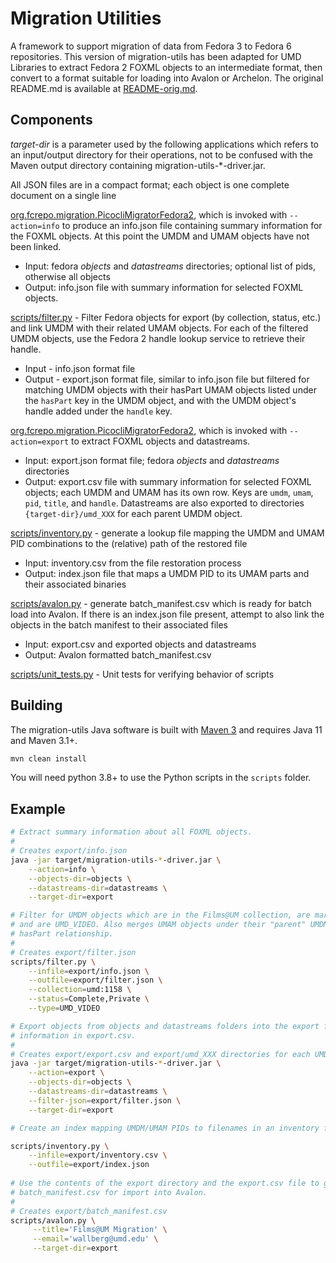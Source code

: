 # Migration Utilities 

A framework to support migration of data from Fedora 3 to Fedora 6 repositories. This version of
migration-utils has been adapted for UMD Libraries to extract Fedora 2 FOXML objects to an
intermediate format, then convert to a format suitable for loading into Avalon or Archelon. The
original README.md is available at [README-orig.md](README-orig.md).

## Components

*target-dir* is a parameter used by the following applications which refers to
an input/output directory for their operations, not to be confused with the
Maven output directory containing migration-utils-*-driver.jar.

All JSON files are in a compact format; each object is one complete document on
a single line

[org.fcrepo.migration.PicocliMigratorFedora2](src/main/java/org/fcrepo/migration/PicocliMigratorFedora2.java),
which is invoked with `--action=info` to produce an info.json file containing
summary information for the FOXML objects. At this point the UMDM and UMAM
objects have not been linked.

* Input: fedora *objects* and *datastreams* directories; optional list of pids,
  otherwise all objects
* Output: info.json file with summary information for selected FOXML objects.

[scripts/filter.py](scripts/filter.py) - Filter Fedora objects for export (by
collection, status, etc.) and link UMDM with their related UMAM objects. For 
each of the filtered UMDM objects, use the Fedora 2 handle lookup service to 
retrieve their handle.

* Input - info.json format file
* Output - export.json format file, similar to info.json file but filtered for
  matching UMDM objects with their hasPart UMAM objects listed under the 
  `hasPart` key in the UMDM object, and with the UMDM object's handle added 
  under the `handle` key.

[org.fcrepo.migration.PicocliMigratorFedora2](src/main/java/org/fcrepo/migration/PicocliMigratorFedora2.java),
which is invoked with `--action=export` to extract FOXML objects and datastreams.

* Input: export.json format file; fedora *objects* and *datastreams* directories
* Output: export.csv file with summary information for selected FOXML objects; 
  each UMDM and UMAM has its own row. Keys are `umdm`, `umam`, `pid`, 
  `title`, and `handle`. Datastreams are also exported to directories
  `{target-dir}/umd_XXX` for each parent UMDM object.

[scripts/inventory.py](scripts/inventory.py) - generate a lookup file 
mapping the UMDM and UMAM PID combinations to the (relative) path of the 
restored file

* Input: inventory.csv from the file restoration process
* Output: index.json file that maps a UMDM PID to its UMAM parts and their 
  associated binaries

[scripts/avalon.py](scripts/avalon.py) - generate batch_manifest.csv which is
ready for batch load into Avalon. If there is an index.json file present, 
attempt to also link the objects in the batch manifest to their associated 
files

* Input: export.csv and exported objects and datastreams
* Output: Avalon formatted batch_manifest.csv

[scripts/unit_tests.py](scripts/unit_tests.py) - Unit tests for verifying
behavior of scripts

## Building

The migration-utils Java software is built with [Maven 3](https://maven.apache.org)
and requires Java 11 and Maven 3.1+.

```bash
mvn clean install
```

You will need python 3.8+ to use the Python scripts in the `scripts` folder.

## Example

```bash
# Extract summary information about all FOXML objects.
#
# Creates export/info.json
java -jar target/migration-utils-*-driver.jar \
    --action=info \
    --objects-dir=objects \
    --datastreams-dir=datastreams \
    --target-dir=export

# Filter for UMDM objects which are in the Films@UM collection, are marked Complete or Private,
# and are UMD_VIDEO. Also merges UMAM objects under their "parent" UMDM object via the
# hasPart relationship.
#
# Creates export/filter.json
scripts/filter.py \
    --infile=export/info.json \
    --outfile=export/filter.json \
    --collection=umd:1158 \
    --status=Complete,Private \
    --type=UMD_VIDEO

# Export objects from objects and datastreams folders into the export folder, with summary
# information in export.csv.
#
# Creates export/export.csv and export/umd_XXX directories for each UMDM.
java -jar target/migration-utils-*-driver.jar \
    --action=export \
    --objects-dir=objects \
    --datastreams-dir=datastreams \
    --filter-json=export/filter.json \
    --target-dir=export

# Create an index mapping UMDM/UMAM PIDs to filenames in an inventory file

scripts/inventory.py \
    --infile=export/inventory.csv \
    --outfile=export/index.json
    
# Use the contents of the export directory and the export.csv file to generate
# batch_manifest.csv for import into Avalon.
#
# Creates export/batch_manifest.csv
scripts/avalon.py \
     --title='Films@UM Migration' \
     --email='wallberg@umd.edu' \
     --target-dir=export
```
